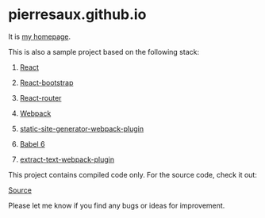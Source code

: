 # pierresaux.github.io
It is [my homepage](pierresaux.github.io).

This is also a sample project based on the following stack:

1. [React](https://github.com/facebook/react)

2. [React-bootstrap](https://github.com/react-bootstrap/react-bootstrap)

3. [React-router](https://github.com/reactjs/react-router)

4. [Webpack](https://github.com/webpack/webpack)

5. [static-site-generator-webpack-plugin](https://github.com/markdalgleish/static-site-generator-webpack-plugin)

6. [Babel 6](https://github.com/babel/babel)

7. [extract-text-webpack-plugin](https://github.com/webpack/extract-text-webpack-plugin)

This project contains compiled code only. For the source code, check it out:

[Source](https://github.com/pierresaux/pierresaux)

Please let me know if you find any bugs or ideas for improvement.
